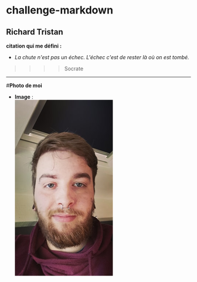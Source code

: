 # challenge-markdown
## Richard Tristan
<b>citation qui me défini :
* </b><i>La chute n'est pas un échec. L'échec c'est de rester là où on est tombé.</i>
>>>> Socrate
---
#<b>Photo de moi</b>
* **Image** : <br><img src="https://github.com/Richardtristan/challenge-markdown/blob/main/moi.jpg">

